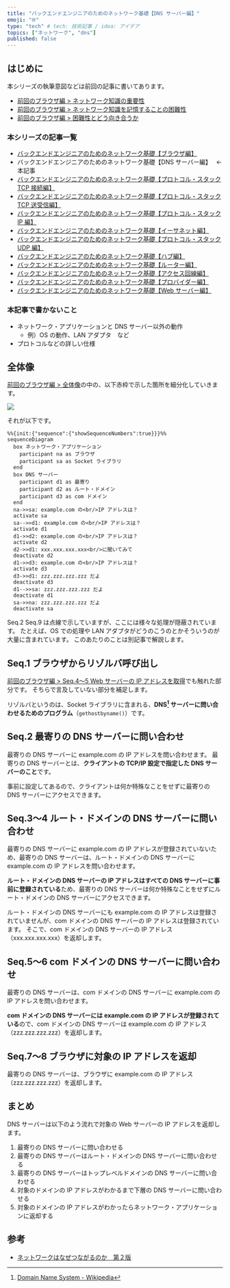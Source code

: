 ```yaml
---
title: "バックエンドエンジニアのためのネットワーク基礎【DNS サーバー編】"
emoji: "🌐"
type: "tech" # tech: 技術記事 / idea: アイデア
topics: ["ネットワーク", "dns"]
published: false
---
```


## はじめに

本シリーズの執筆意図などは前回の記事に書いてあります。

- [前回のブラウザ編 > ネットワーク知識の重要性](https://zenn.dev/jnkmtsd/articles/0d129a7aa0947b#%E3%83%8D%E3%83%83%E3%83%88%E3%83%AF%E3%83%BC%E3%82%AF%E7%9F%A5%E8%AD%98%E3%81%AE%E9%87%8D%E8%A6%81%E6%80%A7)
- [前回のブラウザ編 > ネットワーク知識を記憶することの困難性](https://zenn.dev/jnkmtsd/articles/0d129a7aa0947b#%E3%83%8D%E3%83%83%E3%83%88%E3%83%AF%E3%83%BC%E3%82%AF%E7%9F%A5%E8%AD%98%E3%82%92%E8%A8%98%E6%86%B6%E3%81%99%E3%82%8B%E3%81%93%E3%81%A8%E3%81%AE%E5%9B%B0%E9%9B%A3%E6%80%A7)
- [前回のブラウザ編 > 困難性とどう向き合うか](https://zenn.dev/jnkmtsd/articles/0d129a7aa0947b#%E5%9B%B0%E9%9B%A3%E6%80%A7%E3%81%A8%E3%81%A9%E3%81%86%E5%90%91%E3%81%8D%E5%90%88%E3%81%86%E3%81%8B)

### 本シリーズの記事一覧

- [バックエンドエンジニアのためのネットワーク基礎【ブラウザ編】](https://zenn.dev/jnkmtsd/articles/0d129a7aa0947b)
- バックエンドエンジニアのためのネットワーク基礎【DNS サーバー編】　 ← 本記事
- [バックエンドエンジニアのためのネットワーク基礎【プロトコル・スタック TCP 接続編】](https://zenn.dev/jnkmtsd/articles/e0ecb28f1875f2)
- [バックエンドエンジニアのためのネットワーク基礎【プロトコル・スタック TCP 送受信編】](https://zenn.dev/jnkmtsd/articles/37a25508b30635)
- [バックエンドエンジニアのためのネットワーク基礎【プロトコル・スタック IP 編】](https://zenn.dev/jnkmtsd/articles/61f104becc1750)
- [バックエンドエンジニアのためのネットワーク基礎【イーサネット編】](https://zenn.dev/jnkmtsd/articles/c50f9113995773)
- [バックエンドエンジニアのためのネットワーク基礎【プロトコル・スタック UDP 編】](https://zenn.dev/jnkmtsd/articles/46615811cadd72)
- [バックエンドエンジニアのためのネットワーク基礎【ハブ編】](https://zenn.dev/jnkmtsd/articles/24874950f6e4ea)
- [バックエンドエンジニアのためのネットワーク基礎【ルーター編】](https://zenn.dev/jnkmtsd/articles/e11381c0cafe3e)
- [バックエンドエンジニアのためのネットワーク基礎【アクセス回線編】](https://zenn.dev/jnkmtsd/articles/b8588f4326dc73)
- [バックエンドエンジニアのためのネットワーク基礎【プロバイダー編】](https://zenn.dev/jnkmtsd/articles/52b465bc9d8d97)
- [バックエンドエンジニアのためのネットワーク基礎【Web サーバー編】](https://zenn.dev/jnkmtsd/articles/660223f2d36a8c)

### 本記事で書かないこと

- ネットワーク・アプリケーションと DNS サーバー以外の動作
  - 例）OS の動作、LAN アダプタ　など
- プロトコルなどの詳しい仕様

## 全体像

[前回のブラウザ編 > 全体像](https://zenn.dev/jnkmtsd/articles/0d129a7aa0947b#%E5%85%A8%E4%BD%93%E5%83%8F)の中の、以下赤枠で示した箇所を細分化していきます。

![](https://storage.googleapis.com/zenn-user-upload/577e3a1b6fc5-20231209.png)

それが以下です。

```mermaid
%%{init:{"sequence":{"showSequenceNumbers":true}}}%%
sequenceDiagram
  box ネットワーク・アプリケーション
    participant na as ブラウザ
    participant sa as Socket ライブラリ
  end
  box DNS サーバー
    participant d1 as 最寄り
    participant d2 as ルート・ドメイン
    participant d3 as com ドメイン
  end
  na->>sa: example.com の<br/>IP アドレスは？
  activate sa
  sa-->>d1: example.com の<br/>IP アドレスは？
  activate d1
  d1->>d2: example.com の<br/>IP アドレスは？
  activate d2
  d2->>d1: xxx.xxx.xxx.xxx<br/>に聞いてみて
  deactivate d2
  d1->>d3: example.com の<br/>IP アドレスは？
  activate d3
  d3->>d1: zzz.zzz.zzz.zzz だよ
  deactivate d3
  d1-->>sa: zzz.zzz.zzz.zzz だよ
  deactivate d1
  sa->>na: zzz.zzz.zzz.zzz だよ
  deactivate sa
```

Seq.2 Seq.9 は点線で示していますが、ここには様々な処理が隠蔽されています。
たとえば、OS での処理や LAN アダプタがどうのこうのとかそういうのが大量に含まれています。
このあたりのことは別記事で解説します。

## Seq.1 ブラウザからリゾルバ呼び出し

[前回のブラウザ編 > Seq.4〜5 Web サーバーの IP アドレスを取得](https://zenn.dev/jnkmtsd/articles/0d129a7aa0947b#seq.4%E3%80%9C5-web-%E3%82%B5%E3%83%BC%E3%83%90%E3%83%BC%E3%81%AE-ip-%E3%82%A2%E3%83%89%E3%83%AC%E3%82%B9%E3%82%92%E5%8F%96%E5%BE%97)でも触れた部分です。
そちらで言及していない部分を補足します。

リゾルバというのは、Socket ライブラリに含まれる、**DNS[^1] サーバーに問い合わせるためのプログラム**（`gethostbyname()`）です。

[^1]: [Domain Name System - Wikipedia](https://ja.wikipedia.org/wiki/Domain_Name_System)

## Seq.2 最寄りの DNS サーバーに問い合わせ

最寄りの DNS サーバーに example.com の IP アドレスを問い合わせます。
最寄りの DNS サーバーとは、**クライアントの TCP/IP 設定で指定した DNS サーバーのこと**です。

事前に設定してあるので、クライアントは何か特殊なことをせずに最寄りの DNS サーバーにアクセスできます。

## Seq.3〜4 ルート・ドメインの DNS サーバーに問い合わせ

最寄りの DNS サーバーに example.com の IP アドレスが登録されていないため、最寄りの DNS サーバーは、ルート・ドメインの DNS サーバーに example.com の IP アドレスを問い合わせます。

**ルート・ドメインの DNS サーバーの IP アドレスはすべての DNS サーバーに事前に登録されている**ため、最寄りの DNS サーバーは何か特殊なことをせずにルート・ドメインの DNS サーバーにアクセスできます。

ルート・ドメインの DNS サーバーにも example.com の IP アドレスは登録されていませんが、com ドメインの DNS サーバーの IP アドレスは登録されています。
そこで、com ドメインの DNS サーバーの IP アドレス（xxx.xxx.xxx.xxx）を返却します。

## Seq.5〜6 com ドメインの DNS サーバーに問い合わせ

最寄りの DNS サーバーは、com ドメインの DNS サーバーに example.com の IP アドレスを問い合わせます。

**com ドメインの DNS サーバーには example.com の IP アドレスが登録されている**ので、com ドメインの DNS サーバーは example.com の IP アドレス（zzz.zzz.zzz.zzz）を返却します。

## Seq.7〜8 ブラウザに対象の IP アドレスを返却

最寄りの DNS サーバーは、ブラウザに example.com の IP アドレス（zzz.zzz.zzz.zzz）を返却します。

## まとめ

DNS サーバーは以下のよう流れで対象の Web サーバーの IP アドレスを返却します。

1. 最寄りの DNS サーバーに問い合わせる
2. 最寄りの DNS サーバーはルート・ドメインの DNS サーバーに問い合わせる
3. 最寄りの DNS サーバーはトップレベルドメインの DNS サーバーに問い合わせる
4. 対象のドメインの IP アドレスがわかるまで下層の DNS サーバーに問い合わせる
5. 対象のドメインの IP アドレスがわかったらネットワーク・アプリケーションに返却する

## 参考

- [ネットワークはなぜつながるのか　第２版](https://www.amazon.co.jp/dp/B077XSB8BS)
